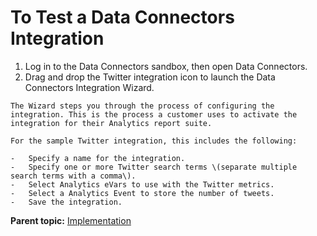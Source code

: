 # To Test a Data Connectors Integration

1.   Log in to the Data Connectors sandbox, then open Data Connectors. 
2.   Drag and drop the Twitter integration icon to launch the Data Connectors Integration Wizard. 

    The Wizard steps you through the process of configuring the integration. This is the process a customer uses to activate the integration for their Analytics report suite.

    For the sample Twitter integration, this includes the following:

    -   Specify a name for the integration.
    -   Specify one or more Twitter search terms \(separate multiple search terms with a comma\).
    -   Select Analytics eVars to use with the Twitter metrics.
    -   Select a Analytics Event to store the number of tweets.
    -   Save the integration.

**Parent topic:** [Implementation](../../code_samples/integration/c_sample_integration_implement.md)

